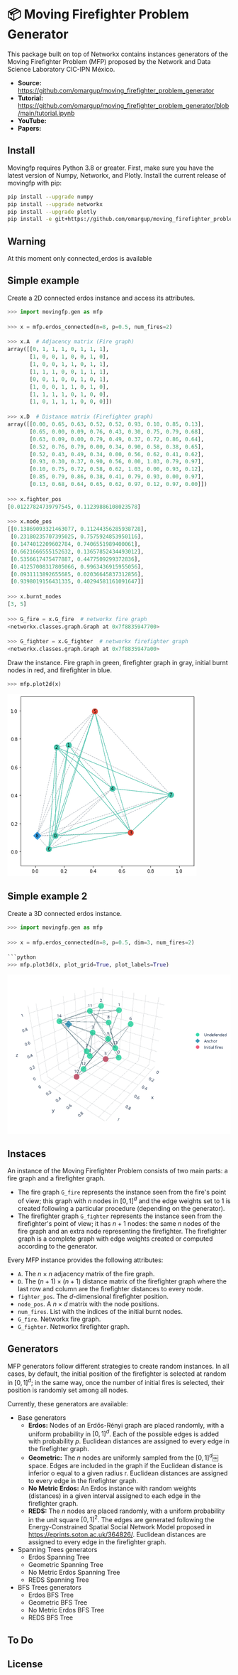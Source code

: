 # 📦 Moving Firefighter Problem Generator

This package built on top of Networkx contains instances generators of the Moving Firefighter Problem (MFP) proposed by the Network and Data Science Laboratory CIC-IPN México.

- **Source:** <https://github.com/omargup/moving_firefighter_problem_generator>
- **Tutorial:** <https://github.com/omargup/moving_firefighter_problem_generator/blob/main/tutorial.ipynb>
- **YouTube:**
- **Papers:**

## Install

Movingfp requires Python 3.8 or greater. First, make sure you have the latest version of Numpy, Networkx, and Plotly. Install the current release of movingfp with pip:

```bash
pip install --upgrade numpy
pip install --upgrade networkx
pip install --upgrade plotly
pip install -e git+https://github.com/omargup/moving_firefighter_problem_generator#egg=movingfp
```

## Warning

At this moment only connected_erdos is available

## Simple example

Create a 2D connected erdos instance and access its attributes.

```python
>>> import movingfp.gen as mfp

>>> x = mfp.erdos_connected(n=8, p=0.5, num_fires=2)

>>> x.A  # Adjacency matrix (Fire graph)
array([[0, 1, 1, 1, 0, 1, 1, 1],
       [1, 0, 0, 1, 0, 0, 1, 0],
       [1, 0, 0, 1, 1, 0, 1, 1],
       [1, 1, 1, 0, 0, 1, 1, 1],
       [0, 0, 1, 0, 0, 1, 0, 1],
       [1, 0, 0, 1, 1, 0, 1, 0],
       [1, 1, 1, 1, 0, 1, 0, 0],
       [1, 0, 1, 1, 1, 0, 0, 0]])

>>> x.D  # Distance matrix (Firefighter graph)
array([[0.00, 0.65, 0.63, 0.52, 0.52, 0.93, 0.10, 0.85, 0.13],
       [0.65, 0.00, 0.09, 0.76, 0.43, 0.30, 0.75, 0.79, 0.68],
       [0.63, 0.09, 0.00, 0.79, 0.49, 0.37, 0.72, 0.86, 0.64],
       [0.52, 0.76, 0.79, 0.00, 0.34, 0.90, 0.58, 0.38, 0.65],
       [0.52, 0.43, 0.49, 0.34, 0.00, 0.56, 0.62, 0.41, 0.62],
       [0.93, 0.30, 0.37, 0.90, 0.56, 0.00, 1.03, 0.79, 0.97],
       [0.10, 0.75, 0.72, 0.58, 0.62, 1.03, 0.00, 0.93, 0.12],
       [0.85, 0.79, 0.86, 0.38, 0.41, 0.79, 0.93, 0.00, 0.97],
       [0.13, 0.68, 0.64, 0.65, 0.62, 0.97, 0.12, 0.97, 0.00]])

>>> x.fighter_pos
[0.01227824739797545, 0.11239886108023578]

>>> x.node_pos
[[0.13869093321463077, 0.11244356285938728],
 [0.23180235707395025, 0.7575924853950116],
 [0.1474012209602784, 0.7406551989400061],
 [0.6621666555152632, 0.13657852434493012],
 [0.5356617475477887, 0.4477509299372836],
 [0.41257008317805066, 0.9963436915955056],
 [0.0931113892655685, 0.02036645837312856],
 [0.9398019156431335, 0.40294581161091647]]

>>> x.burnt_nodes
[3, 5]

>>> G_fire = x.G_fire  # networkx fire graph
<networkx.classes.graph.Graph at 0x7f8835947700>

>>> G_fighter = x.G_fighter  # networkx firefighter graph
<networkx.classes.graph.Graph at 0x7f8835947a00>
```

Draw the instance. Fire graph in green, firefighter graph in gray, initial burnt nodes in red, and firefighter in blue.

```python
>>> mfp.plot2d(x)
```

![2D Erdos instance](img/erdos_instance.png)

## Simple example 2

Create a 3D connected erdos instance.

```python
>>> import movingfp.gen as mfp

>>> x = mfp.erdos_connected(n=8, p=0.5, dim=3, num_fires=2)

```python
>>> mfp.plot3d(x, plot_grid=True, plot_labels=True)
```

![3D Erdos instance](img/3d_erdos_instance.png)

## Instaces

An instance of the Moving Firefighter Problem consists of two main parts: a fire graph and a firefighter graph.

- The fire graph `G_fire` represents the instance seen from the fire's point of view; this graph with $n$ nodes in $[0,1]^d$ and the edge weights set to $1$ is created following a particular procedure (depending on the generator).
- The firefighter graph `G_fighter` represents the instance seen from the firefighter's point of view; it has $n+1$ nodes: the same $n$ nodes of the fire graph and an extra node representing the firefighter. The firefighter graph is a complete graph with edge weights created or computed according to the generator.

Every MFP instance provides the following attributes:

- `A`. The $n \times n$ adjacency matrix of the fire graph.
- `D`. The $(n+1) \times (n+1)$ distance matrix of the firefighter graph where the last row and column are the firefighter distances to every node.
- `fighter_pos`. The $d$-dimensional firefighter position.
- `node_pos`. A $n \times d$ matrix with the node positions.
- `num_fires`. List with the indices of the initial burnt nodes.
- `G_fire`. Networkx fire graph.
- `G_fighter`. Networkx firefighter graph.

## Generators

MFP generators follow different strategies to create random instances. In all cases, by default, the initial position of the firefighter is selected at random in $[0,1]^d$; in the same way, once the number of initial fires is selected, their position is randomly set among all nodes.

Currently, these generators are available:

- Base generators
  - **Erdos:** Nodes of an Erdős-Rényi graph are placed randomly, with a uniform probability in $[0,1]^d$. Each of the possible edges is added with probability $p$. Euclidean distances are assigned to every edge in the firefighter graph.
  - **Geometric:** The $n$ nodes are uniformly sampled from the $[0,1]^d$￼space. Edges are included in the graph if the Euclidean distance is inferior o equal to a given radius r. Euclidean distances are assigned to every edge in the firefighter graph.
  - **No Metric Erdos:** An Erdos instance with random weights (distances) in a given interval assigned to each edge in the firefighter graph.
  - **REDS:** The $n$ nodes are placed randomly, with a uniform probability in the unit square $[0,1]^2$. The edges are generated following the Energy-Constrained Spatial Social Network Model proposed in <https://eprints.soton.ac.uk/364826/>. Euclidean distances are assigned to every edge in the firefighter graph.
- Spanning Trees generators
  - Erdos Spanning Tree
  - Geometric Spanning Tree
  - No Metric Erdos Spanning Tree
  - REDS Spanning Tree
- BFS Trees generators
  - Erdos BFS Tree
  - Geometric BFS Tree
  - No Metric Erdos BFS Tree
  - REDS BFS Tree

## To Do

## License
